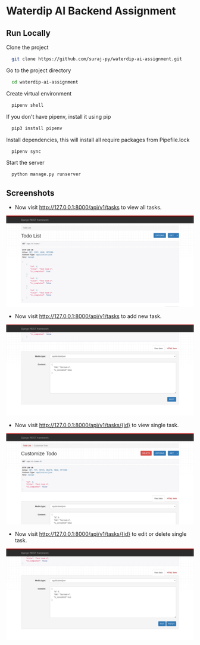 
# Waterdip AI Backend Assignment

## Run Locally

Clone the project

```bash
  git clone https://github.com/suraj-py/waterdip-ai-assignment.git
```

Go to the project directory

```bash
  cd waterdip-ai-assignment
```

Create virtual environment

```bash
  pipenv shell
```

If you don't have pipenv, install it using pip

```bash
  pip3 install pipenv
```

Install dependencies, this will install all require packages from Pipefile.lock

```bash
  pipenv sync
```

Start the server

```bash
  python manage.py runserver
```

## Screenshots

- Now visit <http://127.0.0.1:8000/api/v1/tasks> to view all tasks.

![](screenshots/1.png)

- Now visit <http://127.0.0.1:8000/api/v1/tasks> to add new task.

![](screenshots/2.png)

- Now visit <http://127.0.0.1:8000/api/v1/tasks/{id}> to view single task.

![](screenshots/3.png)

- Now visit <http://127.0.0.1:8000/api/v1/tasks/{id}> to edit or delete single task.

![](screenshots/4.png)
